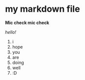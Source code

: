 # my markdown file

**Mic check mic check**

_hello!_

1. i
2. hope 
3. you
4. are
5. doing
6. well 
7. :D
